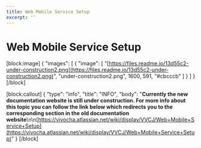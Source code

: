 ```yaml
---
title: Web Mobile Service Setup
excerpt: ''
---
```


# Web Mobile Service Setup

\[block:image\] { "images": \[ { "image": \[ "[https://files.readme.io/13d55c2-under-construction2.png](https://files.readme.io/13d55c2-under-construction2.png)", "under-construction2.png", 1600, 591, "\#cbcccb" \] } \] } \[/block\]

\[block:callout\] { "type": "info", "title": "INFO", "body": "**Currently the new documentation website is still under construction. For more info about this topic you can follow the link below which redirects you to the corresponding section in the old documentation website**\n\n[https://vivocha.atlassian.net/wiki/display/VVCJ/Web+Mobile+Service+Setup](https://vivocha.atlassian.net/wiki/display/VVCJ/Web+Mobile+Service+Setup)" } \[/block\]


